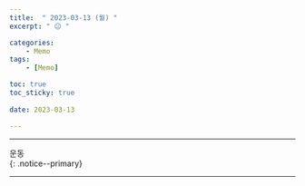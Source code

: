 ```yaml
---
title:  " 2023-03-13 (월) "
excerpt: " 😐 "

categories:
    - Memo
tags:
    - [Memo]

toc: true
toc_sticky: true
 
date: 2023-03-13

---
```

- - -
<!-- 약 -->
운동  
{: .notice--primary}

<!-- {: .notice}
{: .notice--primary}
{: .notice--info}
{: .notice--warnig}
{: .notice--success}
{: .notice--danger} 
😄 😐 
-->
- - -